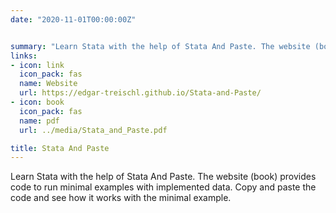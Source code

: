 ```yaml
---
date: "2020-11-01T00:00:00Z"


summary: "Learn Stata with the help of Stata And Paste. The website (book) provides code to run minimal examples with implemented data ..."
links:
- icon: link
  icon_pack: fas
  name: Website
  url: https://edgar-treischl.github.io/Stata-and-Paste/
- icon: book
  icon_pack: fas
  name: pdf
  url: ../media/Stata_and_Paste.pdf

title: Stata And Paste
---
```


Learn Stata with the help of Stata And Paste. The website (book) provides code to run minimal examples with implemented data. Copy and paste the code and see how it works with the minimal example. 

